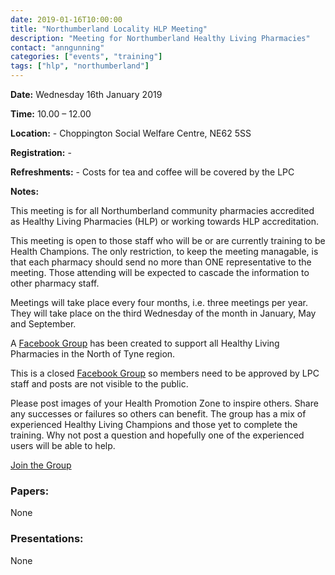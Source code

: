 ```yaml
---
date: 2019-01-16T10:00:00
title: "Northumberland Locality HLP Meeting"
description: "Meeting for Northumberland Healthy Living Pharmacies"
contact: "anngunning"
categories: ["events", "training"]
tags: ["hlp", "northumberland"]
---
```


**Date:**  Wednesday 16th January 2019  
 
**Time:**  10.00 – 12.00  

**Location:**  -  Choppington Social Welfare Centre, NE62 5SS

**Registration:**  -  

**Refreshments:**  -  Costs for tea and coffee will be covered by the LPC

**Notes:**  

This meeting is for all Northumberland community pharmacies accredited as Healthy Living Pharmacies (HLP) or working towards HLP accreditation.  

This meeting is open to those staff who will be or are currently training to be Health Champions. The only restriction, to keep the meeting managable, is that each pharmacy should send no more than ONE representative to the meeting. Those attending will be expected to cascade the information to other pharmacy staff.  

Meetings will take place every four months, i.e. three meetings per year. They will take place on the third Wednesday of the month in January, May and September.  

A [Facebook Group](https://www.facebook.com/groups/NOTHLPS/) has been created to support
all Healthy Living Pharmacies in the North of Tyne region.  

This is a closed [Facebook Group](https://www.facebook.com/groups/NOTHLPS/) so members need 
to be approved by LPC staff and posts are not visible to the public.  

Please post images of your Health Promotion Zone to inspire others.  Share any successes or failures 
so others can benefit.  The group has a mix of experienced Healthy Living Champions and those yet to
complete the training.  Why not post a question and hopefully one of the experienced users will be able to help.  

[Join the Group](https://www.facebook.com/groups/NOTHLPS/)

### Papers:

None

### Presentations:

None
